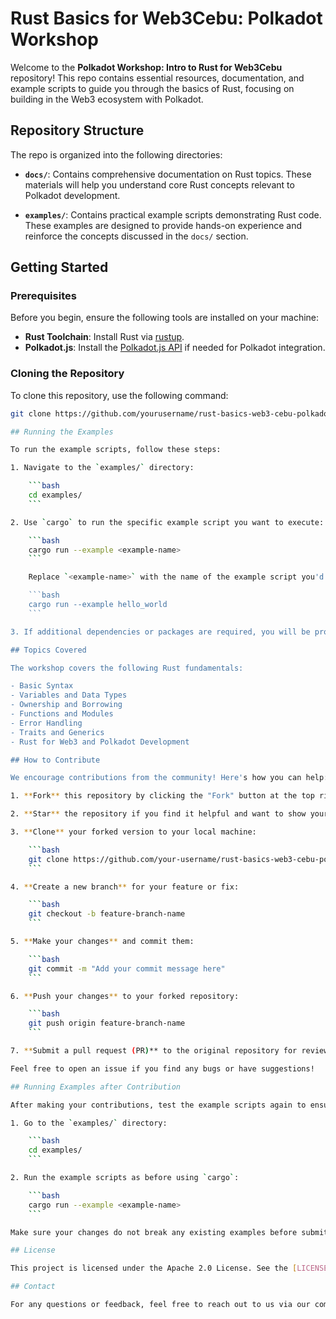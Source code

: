 # Rust Basics for Web3Cebu: Polkadot Workshop

Welcome to the **Polkadot Workshop: Intro to Rust for Web3Cebu** repository! This repo contains essential resources, documentation, and example scripts to guide you through the basics of Rust, focusing on building in the Web3 ecosystem with Polkadot.

## Repository Structure

The repo is organized into the following directories:

- **`docs/`**: Contains comprehensive documentation on Rust topics. These materials will help you understand core Rust concepts relevant to Polkadot development.
  
- **`examples/`**: Contains practical example scripts demonstrating Rust code. These examples are designed to provide hands-on experience and reinforce the concepts discussed in the `docs/` section.

## Getting Started

### Prerequisites

Before you begin, ensure the following tools are installed on your machine:

- **Rust Toolchain**: Install Rust via [rustup](https://rustup.rs/).
- **Polkadot.js**: Install the [Polkadot.js API](https://polkadot.js.org/) if needed for Polkadot integration.

### Cloning the Repository

To clone this repository, use the following command:

```bash
git clone https://github.com/yourusername/rust-basics-web3-cebu-polkadot.git

## Running the Examples

To run the example scripts, follow these steps:

1. Navigate to the `examples/` directory:

    ```bash
    cd examples/
    ```

2. Use `cargo` to run the specific example script you want to execute:

    ```bash
    cargo run --example <example-name>
    ```

    Replace `<example-name>` with the name of the example script you'd like to run. For example:

    ```bash
    cargo run --example hello_world
    ```

3. If additional dependencies or packages are required, you will be prompted to install them through `cargo`. Follow the on-screen instructions to complete installation.

## Topics Covered

The workshop covers the following Rust fundamentals:

- Basic Syntax
- Variables and Data Types
- Ownership and Borrowing
- Functions and Modules
- Error Handling
- Traits and Generics
- Rust for Web3 and Polkadot Development

## How to Contribute

We encourage contributions from the community! Here's how you can help:

1. **Fork** this repository by clicking the "Fork" button at the top right of this page.

2. **Star** the repository if you find it helpful and want to show your support!

3. **Clone** your forked version to your local machine:

    ```bash
    git clone https://github.com/your-username/rust-basics-web3-cebu-polkadot.git
    ```

4. **Create a new branch** for your feature or fix:

    ```bash
    git checkout -b feature-branch-name
    ```

5. **Make your changes** and commit them:

    ```bash
    git commit -m "Add your commit message here"
    ```

6. **Push your changes** to your forked repository:

    ```bash
    git push origin feature-branch-name
    ```

7. **Submit a pull request (PR)** to the original repository for review.

Feel free to open an issue if you find any bugs or have suggestions!

## Running Examples after Contribution

After making your contributions, test the example scripts again to ensure your changes work as expected:

1. Go to the `examples/` directory:

    ```bash
    cd examples/
    ```

2. Run the example scripts as before using `cargo`:

    ```bash
    cargo run --example <example-name>
    ```

Make sure your changes do not break any existing examples before submitting your pull request!

## License

This project is licensed under the Apache 2.0 License. See the [LICENSE](LICENSE) file for more details.

## Contact

For any questions or feedback, feel free to reach out to us via our community channels or open an issue in the repo.

